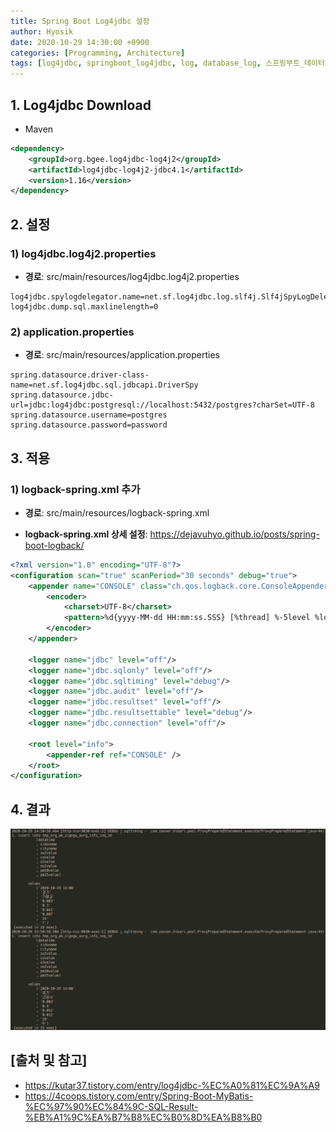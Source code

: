 ```yaml
---
title: Spring Boot Log4jdbc 설정
author: Hyosik
date: 2020-10-29 14:30:00 +0900
categories: [Programming, Architecture]
tags: [log4jdbc, springboot_log4jdbc, log, database_log, 스프링부트_데이터베이스_로그, 데이터베이스_로그, 스프링부트_로그, 로그]
---
```


## 1. Log4jdbc Download

* Maven

```xml
<dependency>
    <groupId>org.bgee.log4jdbc-log4j2</groupId>
    <artifactId>log4jdbc-log4j2-jdbc4.1</artifactId>
    <version>1.16</version>
</dependency>
```

## 2. 설정

### 1) log4jdbc.log4j2.properties

* **경로**: src/main/resources/log4jdbc.log4j2.properties

```properties
log4jdbc.spylogdelegator.name=net.sf.log4jdbc.log.slf4j.Slf4jSpyLogDelegator
log4jdbc.dump.sql.maxlinelength=0
```

### 2) application.properties

* **경로**: src/main/resources/application.properties

```properties
spring.datasource.driver-class-name=net.sf.log4jdbc.sql.jdbcapi.DriverSpy
spring.datasource.jdbc-url=jdbc:log4jdbc:postgresql://localhost:5432/postgres?charSet=UTF-8
spring.datasource.username=postgres
spring.datasource.password=password
```

## 3. 적용

### 1) logback-spring.xml 추가

* **경로**: src/main/resources/logback-spring.xml

* **logback-spring.xml 상세 설정**: <https://dejavuhyo.github.io/posts/spring-boot-logback/>

```xml
<?xml version="1.0" encoding="UTF-8"?>
<configuration scan="true" scanPeriod="30 seconds" debug="true">
    <appender name="CONSOLE" class="ch.qos.logback.core.ConsoleAppender">
        <encoder>
            <charset>UTF-8</charset>
            <pattern>%d{yyyy-MM-dd HH:mm:ss.SSS} [%thread] %-5level %logger{5} - %msg%n</pattern>
        </encoder>
    </appender>
    
    <logger name="jdbc" level="off"/>
    <logger name="jdbc.sqlonly" level="off"/>
    <logger name="jdbc.sqltiming" level="debug"/>
    <logger name="jdbc.audit" level="off"/>
    <logger name="jdbc.resultset" level="off"/>
    <logger name="jdbc.resultsettable" level="debug"/>
    <logger name="jdbc.connection" level="off"/>

    <root level="info">
        <appender-ref ref="CONSOLE" />
    </root>
</configuration>
```

## 4. 결과

![img001](/assets/img/2020-10-29-spring-boot-log4jdbc/img001.png)

## [출처 및 참고]
* <https://kutar37.tistory.com/entry/log4jdbc-%EC%A0%81%EC%9A%A9>
* <https://4coops.tistory.com/entry/Spring-Boot-MyBatis-%EC%97%90%EC%84%9C-SQL-Result-%EB%A1%9C%EA%B7%B8%EC%B0%8D%EA%B8%B0>
